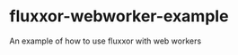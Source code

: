 fluxxor-webworker-example
=========================

An example of how to use fluxxor with web workers
